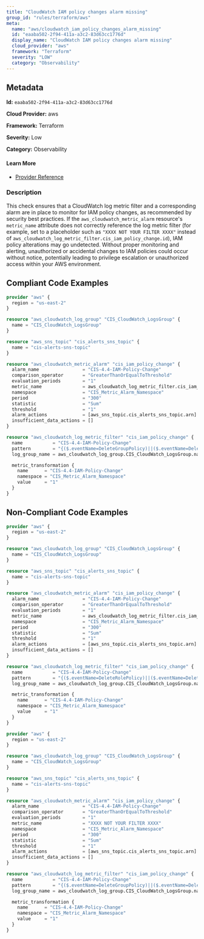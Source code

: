 ```yaml
---
title: "CloudWatch IAM policy changes alarm missing"
group_id: "rules/terraform/aws"
meta:
  name: "aws/cloudwatch_iam_policy_changes_alarm_missing"
  id: "eaaba502-2f94-411a-a3c2-83d63cc1776d"
  display_name: "CloudWatch IAM policy changes alarm missing"
  cloud_provider: "aws"
  framework: "Terraform"
  severity: "LOW"
  category: "Observability"
---
```

## Metadata

**Id:** `eaaba502-2f94-411a-a3c2-83d63cc1776d`

**Cloud Provider:** aws

**Framework:** Terraform

**Severity:** Low

**Category:** Observability

#### Learn More

 - [Provider Reference](https://registry.terraform.io/providers/hashicorp/aws/latest/docs/resources/cloudwatch_log_metric_filter#pattern)

### Description

 This check ensures that a CloudWatch log metric filter and a corresponding alarm are in place to monitor for IAM policy changes, as recommended by security best practices. If the `aws_cloudwatch_metric_alarm` resource's `metric_name` attribute does not correctly reference the log metric filter (for example, set to a placeholder such as `"XXXX NOT YOUR FILTER XXXX"` instead of `aws_cloudwatch_log_metric_filter.cis_iam_policy_change.id`), IAM policy alterations may go undetected. Without proper monitoring and alerting, unauthorized or accidental changes to IAM policies could occur without notice, potentially leading to privilege escalation or unauthorized access within your AWS environment.


## Compliant Code Examples
```terraform
provider "aws" {
  region = "us-east-2"
}

resource "aws_cloudwatch_log_group" "CIS_CloudWatch_LogsGroup" {
  name = "CIS_CloudWatch_LogsGroup"
}

resource "aws_sns_topic" "cis_alerts_sns_topic" {
  name = "cis-alerts-sns-topic"
}

resource "aws_cloudwatch_metric_alarm" "cis_iam_policy_change" {
  alarm_name                = "CIS-4.4-IAM-Policy-Change"
  comparison_operator       = "GreaterThanOrEqualToThreshold"
  evaluation_periods        = "1"
  metric_name               = aws_cloudwatch_log_metric_filter.cis_iam_policy_change.id
  namespace                 = "CIS_Metric_Alarm_Namespace"
  period                    = "300"
  statistic                 = "Sum"
  threshold                 = "1"
  alarm_actions             = [aws_sns_topic.cis_alerts_sns_topic.arn]
  insufficient_data_actions = []
}

resource "aws_cloudwatch_log_metric_filter" "cis_iam_policy_change" {
  name           = "CIS-4.4-IAM-Policy-Change"
  pattern        = "{($.eventName=DeleteGroupPolicy)||($.eventName=DeleteRolePolicy)||($.eventName=DeleteUserPolicy)||($.eventName=PutGroupPolicy)||($.eventName=PutRolePolicy)||($.eventName=PutUserPolicy)||($.eventName=CreatePolicy)||($.eventName=DeletePolicy)||($.eventName=CreatePolicyVersion)||($.eventName=DeletePolicyVersion)||($.eventName=AttachRolePolicy)||($.eventName=DetachRolePolicy)||($.eventName=AttachUserPolicy)||($.eventName=DetachUserPolicy)||($.eventName=AttachGroupPolicy)||($.eventName=DetachGroupPolicy)}"
  log_group_name = aws_cloudwatch_log_group.CIS_CloudWatch_LogsGroup.name

  metric_transformation {
    name      = "CIS-4.4-IAM-Policy-Change"
    namespace = "CIS_Metric_Alarm_Namespace"
    value     = "1"
  }
}

```
## Non-Compliant Code Examples
```terraform
provider "aws" {
  region = "us-east-2"
}

resource "aws_cloudwatch_log_group" "CIS_CloudWatch_LogsGroup" {
  name = "CIS_CloudWatch_LogsGroup"
}

resource "aws_sns_topic" "cis_alerts_sns_topic" {
  name = "cis-alerts-sns-topic"
}

resource "aws_cloudwatch_metric_alarm" "cis_iam_policy_change" {
  alarm_name                = "CIS-4.4-IAM-Policy-Change"
  comparison_operator       = "GreaterThanOrEqualToThreshold"
  evaluation_periods        = "1"
  metric_name               = aws_cloudwatch_log_metric_filter.cis_iam_policy_change.id
  namespace                 = "CIS_Metric_Alarm_Namespace"
  period                    = "300"
  statistic                 = "Sum"
  threshold                 = "1"
  alarm_actions             = [aws_sns_topic.cis_alerts_sns_topic.arn]
  insufficient_data_actions = []
}

resource "aws_cloudwatch_log_metric_filter" "cis_iam_policy_change" {
  name           = "CIS-4.4-IAM-Policy-Change"
  pattern        = "{($.eventName=DeleteRolePolicy)||($.eventName=DeleteUserPolicy)||($.eventName=PutGroupPolicy)||($.eventName=PutRolePolicy)||($.eventName=PutUserPolicy)||($.eventName=CreatePolicy)||($.eventName=DeletePolicy)||($.eventName=CreatePolicyVersion)||($.eventName=DeletePolicyVersion)||($.eventName=AttachRolePolicy)||($.eventName=DetachRolePolicy)||($.eventName=AttachUserPolicy)||($.eventName=DetachUserPolicy)||($.eventName=AttachGroupPolicy)||($.eventName=DetachGroupPolicy)}"
  log_group_name = aws_cloudwatch_log_group.CIS_CloudWatch_LogsGroup.name

  metric_transformation {
    name      = "CIS-4.4-IAM-Policy-Change"
    namespace = "CIS_Metric_Alarm_Namespace"
    value     = "1"
  }
}

```

```terraform
provider "aws" {
  region = "us-east-2"
}

resource "aws_cloudwatch_log_group" "CIS_CloudWatch_LogsGroup" {
  name = "CIS_CloudWatch_LogsGroup"
}

resource "aws_sns_topic" "cis_alerts_sns_topic" {
  name = "cis-alerts-sns-topic"
}

resource "aws_cloudwatch_metric_alarm" "cis_iam_policy_change" {
  alarm_name                = "CIS-4.4-IAM-Policy-Change"
  comparison_operator       = "GreaterThanOrEqualToThreshold"
  evaluation_periods        = "1"
  metric_name               = "XXXX NOT YOUR FILTER XXXX"
  namespace                 = "CIS_Metric_Alarm_Namespace"
  period                    = "300"
  statistic                 = "Sum"
  threshold                 = "1"
  alarm_actions             = [aws_sns_topic.cis_alerts_sns_topic.arn]
  insufficient_data_actions = []
}

resource "aws_cloudwatch_log_metric_filter" "cis_iam_policy_change" {
  name           = "CIS-4.4-IAM-Policy-Change"
  pattern        = "{($.eventName=DeleteGroupPolicy)||($.eventName=DeleteRolePolicy)||($.eventName=DeleteUserPolicy)||($.eventName=PutGroupPolicy)||($.eventName=PutRolePolicy)||($.eventName=PutUserPolicy)||($.eventName=CreatePolicy)||($.eventName=DeletePolicy)||($.eventName=CreatePolicyVersion)||($.eventName=DeletePolicyVersion)||($.eventName=AttachRolePolicy)||($.eventName=DetachRolePolicy)||($.eventName=AttachUserPolicy)||($.eventName=DetachUserPolicy)||($.eventName=AttachGroupPolicy)||($.eventName=DetachGroupPolicy)}"
  log_group_name = aws_cloudwatch_log_group.CIS_CloudWatch_LogsGroup.name

  metric_transformation {
    name      = "CIS-4.4-IAM-Policy-Change"
    namespace = "CIS_Metric_Alarm_Namespace"
    value     = "1"
  }
}

```